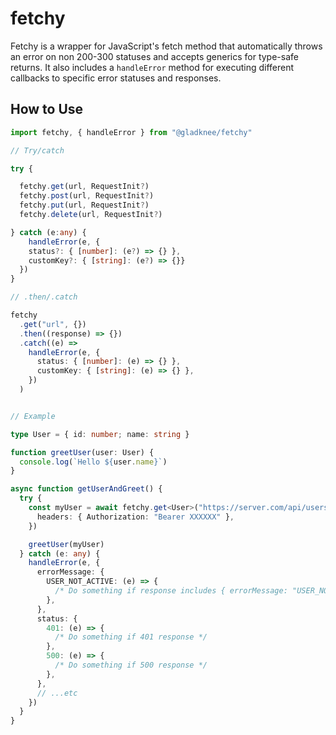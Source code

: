 # fetchy

Fetchy is a wrapper for JavaScript's fetch method that automatically throws an error on non 200-300 statuses and accepts generics for type-safe returns. It also includes a `handleError` method for executing different callbacks to specific error statuses and responses.

## How to Use

```typescript
import fetchy, { handleError } from "@gladknee/fetchy"

// Try/catch

try {

  fetchy.get(url, RequestInit?)
  fetchy.post(url, RequestInit?)
  fetchy.put(url, RequestInit?)
  fetchy.delete(url, RequestInit?)

} catch (e:any) {
    handleError(e, {
    status?: { [number]: (e?) => {} },
    customKey?: { [string]: (e?) => {}}
  })
}

// .then/.catch

fetchy
  .get("url", {})
  .then((response) => {})
  .catch((e) =>
    handleError(e, {
      status: { [number]: (e) => {} },
      customKey: { [string]: (e) => {} },
    })
  )


// Example

type User = { id: number; name: string }

function greetUser(user: User) {
  console.log(`Hello ${user.name}`)
}

async function getUserAndGreet() {
  try {
    const myUser = await fetchy.get<User>("https://server.com/api/users/me", {
      headers: { Authorization: "Bearer XXXXXX" },
    })

    greetUser(myUser)
  } catch (e: any) {
    handleError(e, {
      errorMessage: {
        USER_NOT_ACTIVE: (e) => {
          /* Do something if response includes { errorMessage: "USER_NOT_ACTIVE"} */
        },
      },
      status: {
        401: (e) => {
          /* Do something if 401 response */
        },
        500: (e) => {
          /* Do something if 500 response */
        },
      },
      // ...etc
    })
  }
}
```
